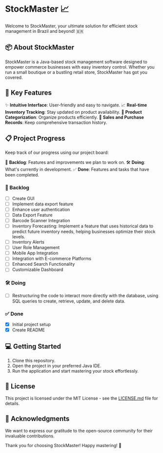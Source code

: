 # StockMaster 📈

Welcome to StockMaster, your ultimate solution for efficient stock management in Brazil and beyond! 🇧🇷

## 📦 About StockMaster

StockMaster is a Java-based stock management software designed to empower commerce businesses with easy inventory control. Whether you run a small boutique or a bustling retail store, StockMaster has got you covered.

## 🚀 Key Features

✨ **Intuitive Interface**: User-friendly and easy to navigate.
📈 **Real-time Inventory Tracking**: Stay updated on product availability.
📁 **Product Categorization**: Organize products efficiently.
📝 **Sales and Purchase Records**: Keep comprehensive transaction history.

## 📋 Project Progress

Keep track of our progress using our project board:

📌 **Backlog**: Features and improvements we plan to work on.
🛠️ **Doing**: What's currently in development.
✅ **Done**: Features and tasks that have been completed.

### 📌 Backlog

- [ ] Create GUI
- [ ] Implement data export feature
- [ ] Enhance user authentication
- [ ] Data Export Feature
- [ ] Barcode Scanner Integration
- [ ] Inventory Forecasting: Implement a feature that uses historical data to predict future inventory needs, helping businesses optimize their stock levels.
- [ ] Inventory Alerts
- [ ] User Role Management
- [ ] Mobile App Integration
- [ ] Integration with E-commerce Platforms
- [ ] Enhanced Search Functionality
- [ ] Customizable Dashboard

### 🛠️ Doing

- [ ] Restructuring the code to interact more directly with the database, using SQL queries to create, retrieve, update, and delete data.

### ✅ Done

- [x] Initial project setup
- [x] Create README

## 💻 Getting Started

1. Clone this repository.
2. Open the project in your preferred Java IDE.
3. Run the application and start mastering your stock effortlessly.

## 📄 License

This project is licensed under the MIT License - see the [LICENSE.md](LICENSE.md) file for details.

## 🙏 Acknowledgments

We want to express our gratitude to the open-source community for their invaluable contributions.

Thank you for choosing StockMaster! Happy mastering! 🎉
